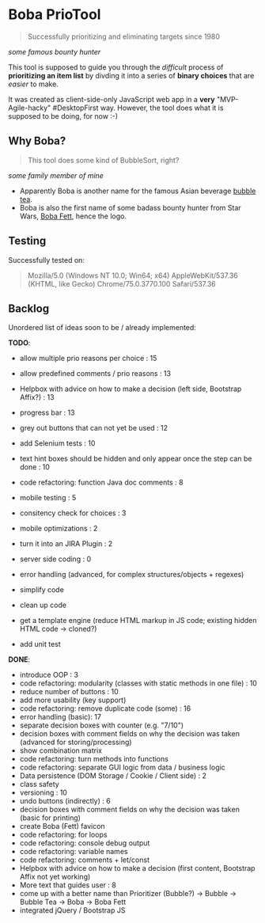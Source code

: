 Boba PrioTool
=============

> Successfully prioritizing and eliminating targets since 1980

*some famous bounty hunter*

This tool is supposed to guide you through the *difficult* process of **prioritizing an item list** by divding it into a series of **binary choices** that are *easier* to make.

It was created as client-side-only JavaScript web app in a **very** "MVP-Agile-hacky" #DesktopFirst way.
However, the tool does what it is supposed to be doing, for now :-)

Why Boba?
---------

> This tool does some kind of BubbleSort, right?

*some family member of mine*

* Apparently Boba is another name for the famous Asian beverage [bubble tea](https://en.wikipedia.org/wiki/Boba_tea).
* Boba is also the first name of some badass bounty hunter from Star Wars, [Boba Fett](https://en.wikipedia.org/wiki/Boba_Fett), hence the logo.

Testing
-------

Successfully tested on:

>  Mozilla/5.0 (Windows NT 10.0; Win64; x64) AppleWebKit/537.36 (KHTML, like Gecko) Chrome/75.0.3770.100 Safari/537.36

Backlog
-------

Unordered list of ideas soon to be / already implemented:

**TODO**:

- allow multiple prio reasons per choice : 15
- allow predefined comments / prio reasons : 13
- Helpbox with advice on how to make a decision (left side, Bootstrap Affix?) : 13
- progress bar : 13
- grey out buttons that can not yet be used : 12
- add Selenium tests : 10
- text hint boxes should be hidden and only appear once the step can be done : 10
- code refactoring: function Java doc comments : 8
- mobile testing : 5
- consitency check for choices : 3
- mobile optimizations : 2
- turn it into an JIRA Plugin : 2
- server side coding : 0

- error handling (advanced, for complex structures/objects + regexes)
- simplify code
- clean up code
- get a template engine (reduce HTML markup in JS code; existing hidden HTML code -> cloned?)
- add unit test

**DONE**:

- introduce OOP : 3
- code refactoring: modularity (classes with static methods in one file) : 10
- reduce number of buttons : 10
- add more usability (key support)
- code refactoring: remove duplicate code (some) : 16
- error handling (basic): 17
- separate decision boxes with counter (e.g. "7/10")
- decision boxes with comment fields on why the decision was taken (advanced for storing/processing)
- show combination matrix
- code refactoring: turn methods into functions
- code refactoring: separate GUI logic from data / business logic
- Data persistence (DOM Storage / Cookie / Client side) : 2
- class safety
- versioning : 10
- undo buttons (indirectly) : 6
- decision boxes with comment fields on why the decision was taken (basic for printing)
- create Boba (Fett) favicon
- code refactoring: for loops
- code refactoring: console debug output
- code refactoring: variable names
- code refactoring: comments + let/const
- Helpbox with advice on how to make a decision (first content, Bootstrap Affix not yet working)
- More text that guides user : 8
- come up with a better name than Prioritizer (Bubble?) -> Bubble -> Bubble Tea -> Boba -> Boba Fett
- integrated jQuery / Bootstrap JS